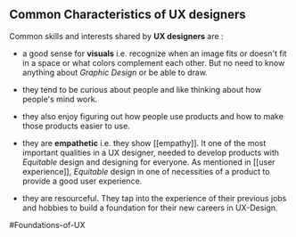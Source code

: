 ## Common Characteristics of UX designers

Common skills and interests shared by **UX designers** are :

- a good sense for **visuals** i.e. recognize when an image fits or doesn't fit in a space or what colors complement each other. But no need to know anything about *Graphic Design* or be able to draw.

- they tend to be curious about people and like thinking about how people's mind work.

- they also enjoy figuring out how people use products and how to make those products easier to use.

- they are **empathetic** i.e. they show [[empathy]]. It one of the most important qualities in a UX designer, needed to develop products with *Equitable* design and designing for everyone. As mentioned in [[user experience]], *Equitable* design in one of necessities of a product to provide a good user experience.

- they are resourceful. They tap into the experience of their previous jobs and hobbies to build a foundation for their new careers in UX-Design.

#Foundations-of-UX 